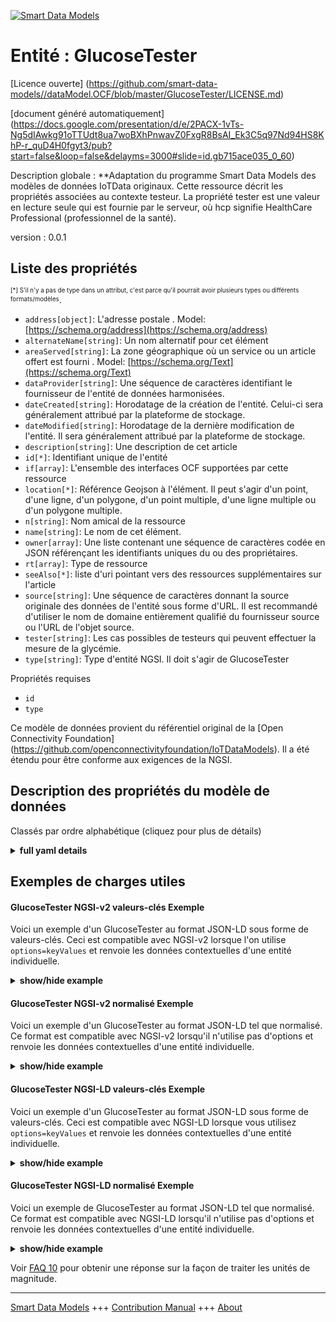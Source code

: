 <!-- 10-Header -->  
[![Smart Data Models](https://smartdatamodels.org/wp-content/uploads/2022/01/SmartDataModels_logo.png "Logo")](https://smartdatamodels.org)  
Entité : GlucoseTester  
======================<!-- /10-Header -->  
<!-- 15-License -->  
[Licence ouverte] (https://github.com/smart-data-models//dataModel.OCF/blob/master/GlucoseTester/LICENSE.md)  
[document généré automatiquement] (https://docs.google.com/presentation/d/e/2PACX-1vTs-Ng5dIAwkg91oTTUdt8ua7woBXhPnwavZ0FxgR8BsAI_Ek3C5q97Nd94HS8KhP-r_quD4H0fgyt3/pub?start=false&loop=false&delayms=3000#slide=id.gb715ace035_0_60)  
<!-- /15-License -->  
<!-- 20-Description -->  
Description globale : **Adaptation du programme Smart Data Models des modèles de données IoTData originaux. Cette ressource décrit les propriétés associées au contexte testeur. La propriété tester est une valeur en lecture seule qui est fournie par le serveur, où hcp signifie HealthCare Professional (professionnel de la santé).  
version : 0.0.1  
<!-- /20-Description -->  
<!-- 30-PropertiesList -->  

## Liste des propriétés  

<sup><sub>[*] S'il n'y a pas de type dans un attribut, c'est parce qu'il pourrait avoir plusieurs types ou différents formats/modèles</sub></sup>.  
- `address[object]`: L'adresse postale  . Model: [https://schema.org/address](https://schema.org/address)- `alternateName[string]`: Un nom alternatif pour cet élément  - `areaServed[string]`: La zone géographique où un service ou un article offert est fourni  . Model: [https://schema.org/Text](https://schema.org/Text)- `dataProvider[string]`: Une séquence de caractères identifiant le fournisseur de l'entité de données harmonisées.  - `dateCreated[string]`: Horodatage de la création de l'entité. Celui-ci sera généralement attribué par la plateforme de stockage.  - `dateModified[string]`: Horodatage de la dernière modification de l'entité. Il sera généralement attribué par la plateforme de stockage.  - `description[string]`: Une description de cet article  - `id[*]`: Identifiant unique de l'entité  - `if[array]`: L'ensemble des interfaces OCF supportées par cette ressource  - `location[*]`: Référence Geojson à l'élément. Il peut s'agir d'un point, d'une ligne, d'un polygone, d'un point multiple, d'une ligne multiple ou d'un polygone multiple.  - `n[string]`: Nom amical de la ressource  - `name[string]`: Le nom de cet élément.  - `owner[array]`: Une liste contenant une séquence de caractères codée en JSON référençant les identifiants uniques du ou des propriétaires.  - `rt[array]`: Type de ressource  - `seeAlso[*]`: liste d'uri pointant vers des ressources supplémentaires sur l'article  - `source[string]`: Une séquence de caractères donnant la source originale des données de l'entité sous forme d'URL. Il est recommandé d'utiliser le nom de domaine entièrement qualifié du fournisseur source ou l'URL de l'objet source.  - `tester[string]`: Les cas possibles de testeurs qui peuvent effectuer la mesure de la glycémie.  - `type[string]`: Type d'entité NGSI. Il doit s'agir de GlucoseTester  <!-- /30-PropertiesList -->  
<!-- 35-RequiredProperties -->  
Propriétés requises  
- `id`  - `type`  <!-- /35-RequiredProperties -->  
<!-- 40-RequiredProperties -->  
Ce modèle de données provient du référentiel original de la [Open Connectivity Foundation] (https://github.com/openconnectivityfoundation/IoTDataModels). Il a été étendu pour être conforme aux exigences de la NGSI.  
<!-- /40-RequiredProperties -->  
<!-- 50-DataModelHeader -->  
## Description des propriétés du modèle de données  
Classés par ordre alphabétique (cliquez pour plus de détails)  
<!-- /50-DataModelHeader -->  
<!-- 60-ModelYaml -->  
<details><summary><strong>full yaml details</strong></summary>    
```yaml  
GlucoseTester:    
  description: 'Smart Data Models Program adaptation of the original IoTData data Models. This Resource describes the Properties associated with context tester. The tester Property is a read-only value that is provided by the Server where especially hcp stands for HealthCare Professional.'    
  properties:    
    address:    
      description: 'The mailing address'    
      properties:    
        addressCountry:    
          description: 'Property. The country. For example, Spain. Model:''https://schema.org/addressCountry'''    
          type: string    
        addressLocality:    
          description: 'Property. The locality in which the street address is, and which is in the region. Model:''https://schema.org/addressLocality'''    
          type: string    
        addressRegion:    
          description: 'Property. The region in which the locality is, and which is in the country. Model:''https://schema.org/addressRegion'''    
          type: string    
        postOfficeBoxNumber:    
          description: 'Property. The post office box number for PO box addresses. For example, 03578. Model:''https://schema.org/postOfficeBoxNumber'''    
          type: string    
        postalCode:    
          description: 'Property. The postal code. For example, 24004. Model:''https://schema.org/https://schema.org/postalCode'''    
          type: string    
        streetAddress:    
          description: 'Property. The street address. Model:''https://schema.org/streetAddress'''    
          type: string    
      type: object    
      x-ngsi:    
        model: https://schema.org/address    
        type: Property    
    alternateName:    
      description: 'An alternative name for this item'    
      type: string    
      x-ngsi:    
        type: Property    
    areaServed:    
      description: 'The geographic area where a service or offered item is provided'    
      type: string    
      x-ngsi:    
        model: https://schema.org/Text    
        type: Property    
    dataProvider:    
      description: 'A sequence of characters identifying the provider of the harmonised data entity.'    
      type: string    
      x-ngsi:    
        type: Property    
    dateCreated:    
      description: 'Entity creation timestamp. This will usually be allocated by the storage platform.'    
      format: date-time    
      type: string    
      x-ngsi:    
        type: Property    
    dateModified:    
      description: 'Timestamp of the last modification of the entity. This will usually be allocated by the storage platform.'    
      format: date-time    
      type: string    
      x-ngsi:    
        type: Property    
    description:    
      description: 'A description of this item'    
      type: string    
      x-ngsi:    
        type: Property    
    id:    
      anyOf: &glucosetester_-_properties_-_owner_-_items_-_anyof    
        - description: 'Property. Identifier format of any NGSI entity'    
          maxLength: 256    
          minLength: 1    
          pattern: ^[\w\-\.\{\}\$\+\*\[\]`|~^@!,:\\]+$    
          type: string    
        - description: 'Property. Identifier format of any NGSI entity'    
          format: uri    
          type: string    
      description: 'Unique identifier of the entity'    
      x-ngsi:    
        type: Property    
    if:    
      description: 'The OCF Interface set supported by this Resource'    
      items:    
        enum:    
          - oic.if.r    
          - oic.if.baseline    
        maxLength: 64    
        type: string    
      minItems: 1    
      readOnly: true    
      type: array    
      uniqueItems: true    
      x-ngsi:    
        type: Property    
    location:    
      description: 'Geojson reference to the item. It can be Point, LineString, Polygon, MultiPoint, MultiLineString or MultiPolygon'    
      oneOf:    
        - description: 'GeoProperty. Geojson reference to the item. Point'    
          properties:    
            bbox:    
              items:    
                type: number    
              minItems: 4    
              type: array    
            coordinates:    
              items:    
                type: number    
              minItems: 2    
              type: array    
            type:    
              enum:    
                - Point    
              type: string    
          required:    
            - type    
            - coordinates    
          title: 'GeoJSON Point'    
          type: object    
        - description: 'GeoProperty. Geojson reference to the item. LineString'    
          properties:    
            bbox:    
              items:    
                type: number    
              minItems: 4    
              type: array    
            coordinates:    
              items:    
                items:    
                  type: number    
                minItems: 2    
                type: array    
              minItems: 2    
              type: array    
            type:    
              enum:    
                - LineString    
              type: string    
          required:    
            - type    
            - coordinates    
          title: 'GeoJSON LineString'    
          type: object    
        - description: 'GeoProperty. Geojson reference to the item. Polygon'    
          properties:    
            bbox:    
              items:    
                type: number    
              minItems: 4    
              type: array    
            coordinates:    
              items:    
                items:    
                  items:    
                    type: number    
                  minItems: 2    
                  type: array    
                minItems: 4    
                type: array    
              type: array    
            type:    
              enum:    
                - Polygon    
              type: string    
          required:    
            - type    
            - coordinates    
          title: 'GeoJSON Polygon'    
          type: object    
        - description: 'GeoProperty. Geojson reference to the item. MultiPoint'    
          properties:    
            bbox:    
              items:    
                type: number    
              minItems: 4    
              type: array    
            coordinates:    
              items:    
                items:    
                  type: number    
                minItems: 2    
                type: array    
              type: array    
            type:    
              enum:    
                - MultiPoint    
              type: string    
          required:    
            - type    
            - coordinates    
          title: 'GeoJSON MultiPoint'    
          type: object    
        - description: 'GeoProperty. Geojson reference to the item. MultiLineString'    
          properties:    
            bbox:    
              items:    
                type: number    
              minItems: 4    
              type: array    
            coordinates:    
              items:    
                items:    
                  items:    
                    type: number    
                  minItems: 2    
                  type: array    
                minItems: 2    
                type: array    
              type: array    
            type:    
              enum:    
                - MultiLineString    
              type: string    
          required:    
            - type    
            - coordinates    
          title: 'GeoJSON MultiLineString'    
          type: object    
        - description: 'GeoProperty. Geojson reference to the item. MultiLineString'    
          properties:    
            bbox:    
              items:    
                type: number    
              minItems: 4    
              type: array    
            coordinates:    
              items:    
                items:    
                  items:    
                    items:    
                      type: number    
                    minItems: 2    
                    type: array    
                  minItems: 4    
                  type: array    
                type: array    
              type: array    
            type:    
              enum:    
                - MultiPolygon    
              type: string    
          required:    
            - type    
            - coordinates    
          title: 'GeoJSON MultiPolygon'    
          type: object    
      x-ngsi:    
        type: GeoProperty    
    n:    
      description: 'Friendly name of the Resource'    
      maxLength: 64    
      readOnly: true    
      type: string    
      x-ngsi:    
        type: Property    
    name:    
      description: 'The name of this item.'    
      type: string    
      x-ngsi:    
        type: Property    
    owner:    
      description: 'A List containing a JSON encoded sequence of characters referencing the unique Ids of the owner(s)'    
      items:    
        anyOf: *glucosetester_-_properties_-_owner_-_items_-_anyof    
        description: 'Property. Unique identifier of the entity'    
      type: array    
      x-ngsi:    
        type: Property    
    rt:    
      description: 'Resource Type'    
      items:    
        enum:    
          - oic.r.glucose.tester    
        maxLength: 64    
        type: string    
      minItems: 1    
      readOnly: true    
      type: array    
      uniqueItems: true    
      x-ngsi:    
        type: Property    
    seeAlso:    
      description: 'list of uri pointing to additional resources about the item'    
      oneOf:    
        - items:    
            format: uri    
            type: string    
          minItems: 1    
          type: array    
        - format: uri    
          type: string    
      x-ngsi:    
        type: Property    
    source:    
      description: 'A sequence of characters giving the original source of the entity data as a URL. Recommended to be the fully qualified domain name of the source provider, or the URL to the source object.'    
      type: string    
      x-ngsi:    
        type: Property    
    tester:    
      description: 'The possible cases of testers who may perform the blood sugar measurement.'    
      enum:    
        - self    
        - hcp    
        - lab    
      readOnly: true    
      type: string    
      x-ngsi:    
        type: Property    
    type:    
      description: 'NGSI entity type. It has to be GlucoseTester'    
      enum:    
        - GlucoseTester    
      type: string    
      x-ngsi:    
        type: Property    
  required:    
    - id    
    - type    
  type: object    
  x-derived-from: https://github.com/OpenInterConnect/IoTDataModels/blob/master/GlucoseTesterResURI.swagger.json    
  x-disclaimer: 'Redistribution and use in source and binary forms, with or without modification, are permitted  provided that the license conditions are met. Copyleft (c) 2021 Contributors to Smart Data Models Program'    
  x-license-url: https://github.com/smart-data-models/dataModel.OCF/blob/master/GlucoseTester/LICENSE.md    
  x-model-schema: https://smart-data-models.github.io/dataModel.IoTDataModels/GlucoseTester/schema.json    
  x-model-tags: OCF    
  x-version: 0.0.1    
```  
</details>    
<!-- /60-ModelYaml -->  
<!-- 70-MiddleNotes -->  
<!-- /70-MiddleNotes -->  
<!-- 80-Examples -->  
## Exemples de charges utiles  
#### GlucoseTester NGSI-v2 valeurs-clés Exemple  
Voici un exemple d'un GlucoseTester au format JSON-LD sous forme de valeurs-clés. Ceci est compatible avec NGSI-v2 lorsque l'on utilise `options=keyValues` et renvoie les données contextuelles d'une entité individuelle.  
<details><summary><strong>show/hide example</strong></summary>    
```json  
{  
  "id": "urn:ngsi-ld:GlucoseTester:id:NYRG:29308322",  
  "dateCreated": "1980-11-08T18:27:08Z",  
  "dateModified": "2014-03-28T16:12:00Z",  
  "source": "Time like management low agree language knowledge. Answer term enjoy career well knowledge material. Strategy decade week theory.",  
  "name": "Break age my audience budget behavior mention. Organization involve become example fast.",  
  "alternateName": "Who total than leg. Which everybody sit sit structure doctor physical.",  
  "description": "Someone choice minute fact kid. Social professor bring race matter save create.",  
  "dataProvider": "Capital particular away realize operation. Common tree number wear exactly difficult. Evidence lead red without risk small half.",  
  "owner": [  
    "urn:ngsi-ld:GlucoseTester:items:KDOJ:82541574",  
    "urn:ngsi-ld:GlucoseTester:items:TXYP:18981011"  
  ],  
  "seeAlso": [  
    "urn:ngsi-ld:GlucoseTester:items:RMSY:70339406",  
    "urn:ngsi-ld:GlucoseTester:items:RLTE:72455890"  
  ],  
  "location": {  
    "type": "Point",  
    "coordinates": [  
      75.3523795,  
      -77.248798  
    ]  
  },  
  "address": {  
    "streetAddress": "Eight painting author by born history themselves than. Father century sound role together professor both.",  
    "addressLocality": "Throughout eat another I drug democratic gas great. Detail too election physical concern positive particularly. Church face blue skill center despite stage.",  
    "addressRegion": "Score writer teach night again space defense. Use scientist claim pressure family. Season politics talk others. Likely decade size know.",  
    "addressCountry": "Decide effort simple personal. Middle young their people professor physical.",  
    "postalCode": "Determine effort quality many trouble public current too. Agree tree this together occur draw need. Point current number animal. Current many phone world bank ahead fire.",  
    "postOfficeBoxNumber": "Republican try hit. Fall family approach thing issue type single. Cultural away least major someone. Prevent dog none different environment create."  
  },  
  "areaServed": "Among my plant oil question able protect forget. Democrat drive find pick."  
}  
```  
</details>  
#### GlucoseTester NGSI-v2 normalisé Exemple  
Voici un exemple d'un GlucoseTester au format JSON-LD tel que normalisé. Ce format est compatible avec NGSI-v2 lorsqu'il n'utilise pas d'options et renvoie les données contextuelles d'une entité individuelle.  
<details><summary><strong>show/hide example</strong></summary>    
```json  
{  
  "id": {  
    "type": "string",  
    "value": "urn:ngsi-ld:GlucoseTester:id:NYRG:29308322"  
  },  
  "dateCreated": {  
    "format": "date-time",  
    "type": "string",  
    "value": "1980-11-08T18:27:08Z"  
  },  
  "dateModified": {  
    "format": "date-time",  
    "type": "string",  
    "value": "2014-03-28T16:12:00Z"  
  },  
  "source": {  
    "type": "string",  
    "value": "Time like management low agree language knowledge. Answer term enjoy career well knowledge material. Strategy decade week theory."  
  },  
  "name": {  
    "type": "string",  
    "value": "Break age my audience budget behavior mention. Organization involve become example fast."  
  },  
  "alternateName": {  
    "type": "string",  
    "value": "Who total than leg. Which everybody sit sit structure doctor physical."  
  },  
  "description": {  
    "type": "string",  
    "value": "Someone choice minute fact kid. Social professor bring race matter save create."  
  },  
  "dataProvider": {  
    "type": "string",  
    "value": "Capital particular away realize operation. Common tree number wear exactly difficult. Evidence lead red without risk small half."  
  },  
  "owner": {  
    "type": "array",  
    "value": [  
      "urn:ngsi-ld:GlucoseTester:items:KDOJ:82541574",  
      "urn:ngsi-ld:GlucoseTester:items:TXYP:18981011"  
    ]  
  },  
  "seeAlso": {  
    "type": "array",  
    "value": [  
      "urn:ngsi-ld:GlucoseTester:items:RMSY:70339406",  
      "urn:ngsi-ld:GlucoseTester:items:RLTE:72455890"  
    ]  
  },  
  "location": {  
    "type": "object",  
    "value": {  
      "type": "Point",  
      "coordinates": [  
        75.3523795,  
        -77.248798  
      ]  
    }  
  },  
  "address": {  
    "type": "object",  
    "value": {  
      "streetAddress": "Eight painting author by born history themselves than. Father century sound role together professor both.",  
      "addressLocality": "Throughout eat another I drug democratic gas great. Detail too election physical concern positive particularly. Church face blue skill center despite stage.",  
      "addressRegion": "Score writer teach night again space defense. Use scientist claim pressure family. Season politics talk others. Likely decade size know.",  
      "addressCountry": "Decide effort simple personal. Middle young their people professor physical.",  
      "postalCode": "Determine effort quality many trouble public current too. Agree tree this together occur draw need. Point current number animal. Current many phone world bank ahead fire.",  
      "postOfficeBoxNumber": "Republican try hit. Fall family approach thing issue type single. Cultural away least major someone. Prevent dog none different environment create."  
    }  
  },  
  "areaServed": {  
    "type": "string",  
    "value": "Among my plant oil question able protect forget. Democrat drive find pick."  
  }  
}  
```  
</details>  
#### GlucoseTester NGSI-LD valeurs-clés Exemple  
Voici un exemple d'un GlucoseTester au format JSON-LD sous forme de valeurs-clés. Ceci est compatible avec NGSI-LD lorsque vous utilisez `options=keyValues` et renvoie les données contextuelles d'une entité individuelle.  
<details><summary><strong>show/hide example</strong></summary>    
```json  
{  
    "id": "urn:ngsi-ld:GlucoseTester:id:NYRG:29308322",  
    "dateCreated": "1980-11-08T18:27:08Z",  
    "dateModified": "2014-03-28T16:12:00Z",  
    "source": "Time like management low agree language knowledge. Answer term enjoy career well knowledge material. Strategy decade week theory.",  
    "name": "Break age my audience budget behavior mention. Organization involve become example fast.",  
    "alternateName": "Who total than leg. Which everybody sit sit structure doctor physical.",  
    "description": "Someone choice minute fact kid. Social professor bring race matter save create.",  
    "dataProvider": "Capital particular away realize operation. Common tree number wear exactly difficult. Evidence lead red without risk small half.",  
    "owner": [  
        "urn:ngsi-ld:GlucoseTester:items:KDOJ:82541574",  
        "urn:ngsi-ld:GlucoseTester:items:TXYP:18981011"  
    ],  
    "seeAlso": [  
        "urn:ngsi-ld:GlucoseTester:items:RMSY:70339406",  
        "urn:ngsi-ld:GlucoseTester:items:RLTE:72455890"  
    ],  
    "location": {  
        "type": "Point",  
        "coordinates": [  
            75.3523795,  
            -77.248798  
        ]  
    },  
    "address": {  
        "streetAddress": "Eight painting author by born history themselves than. Father century sound role together professor both.",  
        "addressLocality": "Throughout eat another I drug democratic gas great. Detail too election physical concern positive particularly. Church face blue skill center despite stage.",  
        "addressRegion": "Score writer teach night again space defense. Use scientist claim pressure family. Season politics talk others. Likely decade size know.",  
        "addressCountry": "Decide effort simple personal. Middle young their people professor physical.",  
        "postalCode": "Determine effort quality many trouble public current too. Agree tree this together occur draw need. Point current number animal. Current many phone world bank ahead fire.",  
        "postOfficeBoxNumber": "Republican try hit. Fall family approach thing issue type single. Cultural away least major someone. Prevent dog none different environment create."  
    },  
    "areaServed": "Among my plant oil question able protect forget. Democrat drive find pick.",  
    "@context": [  
        "https://smartdatamodels.org/context.jsonld",  
        "https://raw.githubusercontent.com/smart-data-models/dataModel.OCF/master/context.jsonld"  
    ]  
}  
```  
</details>  
#### GlucoseTester NGSI-LD normalisé Exemple  
Voici un exemple de GlucoseTester au format JSON-LD tel que normalisé. Ce format est compatible avec NGSI-LD lorsqu'il n'utilise pas d'options et renvoie les données contextuelles d'une entité individuelle.  
<details><summary><strong>show/hide example</strong></summary>    
```json  
{  
    "id": "urn:ngsi-ld:GlucoseTester:id:XEDG:50059607",  
    "dateCreated": {  
        "type": "Property",  
        "value": {  
            "@type": "DateTime",  
            "@value": "2016-11-13T14:32:51Z"  
        }  
    },  
    "dateModified": {  
        "type": "Property",  
        "value": {  
            "@type": "DateTime",  
            "@value": "2019-11-24T17:05:51Z"  
        }  
    },  
    "source": {  
        "type": "Property",  
        "value": "Ability relate state at. Old him include reason less example. Own yard brother central defense. Glass success thousand class explain me."  
    },  
    "name": {  
        "type": "Property",  
        "value": "Key girl culture view hundred model."  
    },  
    "alternateName": {  
        "type": "Property",  
        "value": "Republican away central. Practice often manage Congress model least."  
    },  
    "description": {  
        "type": "Property",  
        "value": "Message reveal discussion. Tree on go small law. Surface office inside American so fact."  
    },  
    "dataProvider": {  
        "type": "Property",  
        "value": "Every she serious level run. Machine again you term once up place."  
    },  
    "owner": {  
        "type": "Property",  
        "value": [  
            "urn:ngsi-ld:GlucoseTester:items:PYHU:37732903",  
            "urn:ngsi-ld:GlucoseTester:items:LFMT:25283830"  
        ]  
    },  
    "seeAlso": {  
        "type": "Property",  
        "value": [  
            "urn:ngsi-ld:GlucoseTester:items:QILE:91116266"  
        ]  
    },  
    "location": {  
        "type": "Property",  
        "value": {  
            "type": "Point",  
            "coordinates": [  
                -73.307678,  
                79.131281  
            ]  
        }  
    },  
    "address": {  
        "type": "Property",  
        "value": {  
            "streetAddress": "Tend health begin because without would. Indeed time difference box last federal leave. Figure smile great unit.",  
            "addressLocality": "President ground catch argue accept especially. Allow magazine floor ago various PM. Billion once maintain student.",  
            "addressRegion": "Friend show project in president before truth maybe.",  
            "addressCountry": "Forget ten worry unit stand yes entire. Situation west per body skin policy TV stop. Alone pick world its power bag human.",  
            "postalCode": "Back area early. Issue firm message break.",  
            "postOfficeBoxNumber": "Meet new same with natural side. Green turn accept ask call. Standard community weight get political."  
        }  
    },  
    "areaServed": {  
        "type": "Property",  
        "value": "Fine case star. Hand really surface skill agreement produce. Author become another economy through bring."  
    },  
    "@context": [  
        "https://smartdatamodels.org/context.jsonld",  
        "https://raw.githubusercontent.com/smart-data-models/dataModel.OCF/master/context.jsonld"  
    ]  
}  
```  
</details><!-- /80-Examples -->  
<!-- 90-FooterNotes -->  
<!-- /90-FooterNotes -->  
<!-- 95-Units -->  
Voir [FAQ 10](https://smartdatamodels.org/index.php/faqs/) pour obtenir une réponse sur la façon de traiter les unités de magnitude.  
<!-- /95-Units -->  
<!-- 97-LastFooter -->  
---  
[Smart Data Models](https://smartdatamodels.org) +++ [Contribution Manual](https://bit.ly/contribution_manual) +++ [About](https://bit.ly/Introduction_SDM)<!-- /97-LastFooter -->  
